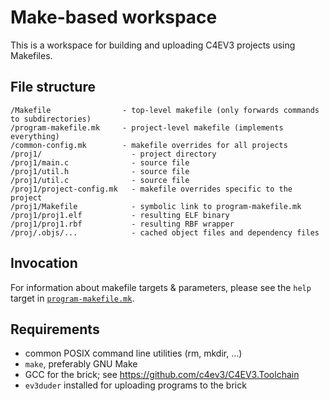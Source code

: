 # Make-based workspace

This is a workspace for building and uploading C4EV3 projects using Makefiles.

## File structure
```
/Makefile                - top-level makefile (only forwards commands to subdirectories)
/program-makefile.mk     - project-level makefile (implements everything)
/common-config.mk        - makefile overrides for all projects
/proj1/                    - project directory
/proj1/main.c              - source file
/proj1/util.h              - source file
/proj1/util.c              - source file
/proj1/project-config.mk   - makefile overrides specific to the project
/proj1/Makefile            - symbolic link to program-makefile.mk
/proj1/proj1.elf           - resulting ELF binary
/proj1/proj1.rbf           - resulting RBF wrapper
/proj/.objs/...            - cached object files and dependency files
```

## Invocation

For information about makefile targets & parameters, please see
the `help` target in [`program-makefile.mk`](program-makefile.mk).

## Requirements
- common POSIX command line utilities (rm, mkdir, ...)
- `make`, preferably GNU Make
- GCC for the brick; see https://github.com/c4ev3/C4EV3.Toolchain
- `ev3duder` installed for uploading programs to the brick

